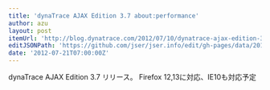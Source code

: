 ```yaml
---
title: 'dynaTrace AJAX Edition 3.7 about:performance'
author: azu
layout: post
itemUrl: 'http://blog.dynatrace.com/2012/07/10/dynatrace-ajax-edition-3-7/'
editJSONPath: 'https://github.com/jser/jser.info/edit/gh-pages/data/2012/07/index.json'
date: '2012-07-21T07:00:00Z'
---
```

dynaTrace AJAX Edition 3.7 リリース。
Firefox 12,13に対応、IE10も対応予定
